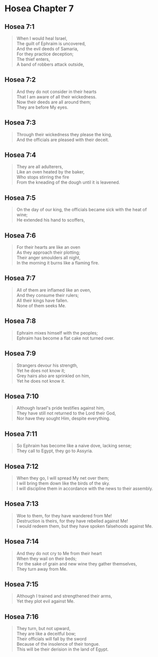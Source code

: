 # Hosea Chapter 7

## Hosea 7:1

> When I would heal Israel,  
> The guilt of Ephraim is uncovered,  
> And the evil deeds of Samaria,  
> For they practice deception;  
> The thief enters,  
> A band of robbers attack outside,

## Hosea 7:2

> And they do not consider in their hearts  
> That I am aware of all their wickedness.  
> Now their deeds are all around them;  
> They are before My eyes.

## Hosea 7:3

> Through their wickedness they please the king,  
> And the officials are pleased with their deceit.

## Hosea 7:4

> They are all adulterers,  
> Like an oven heated by the baker,  
> Who stops stirring the fire  
> From the kneading of the dough until it is leavened.

## Hosea 7:5

> On the day of our king, the officials became sick with the heat of wine;  
> He extended his hand to scoffers,

## Hosea 7:6

> For their hearts are like an oven  
> As they approach their plotting;  
> Their anger smoulders all night,  
> In the morning it burns like a flaming fire.

## Hosea 7:7

> All of them are inflamed like an oven,  
> And they consume their rulers;  
> All their kings have fallen.  
> None of them seeks Me.

## Hosea 7:8

> Ephraim mixes himself with the peoples;  
> Ephraim has become a flat cake not turned over.

## Hosea 7:9

> Strangers devour his strength,  
> Yet he does not know it;  
> Grey hairs also are sprinkled on him,  
> Yet he does not know it.

## Hosea 7:10

> Although Israel's pride testifies against him,  
> They have still not returned to the Lord their God,  
> Nor have they sought Him, despite everything.

## Hosea 7:11

> So Ephraim has become like a naive dove, lacking sense;  
> They call to Egypt, they go to Assyria.

## Hosea 7:12

> When they go, I will spread My net over them;  
> I will bring them down like the birds of the sky.  
> I will discipline them in accordance with the news to their assembly.

## Hosea 7:13

> Woe to them, for they have wandered from Me!  
> Destruction is theirs, for they have rebelled against Me!  
> I would redeem them, but they have spoken falsehoods against Me.

## Hosea 7:14

> And they do not cry to Me from their heart  
> When they wail on their beds;  
> For the sake of grain and new wine they gather themselves,  
> They turn away from Me.

## Hosea 7:15

> Although I trained and strengthened their arms,  
> Yet they plot evil against Me.

## Hosea 7:16

> They turn, but not upward,  
> They are like a deceitful bow;  
> Their officials will fall by the sword  
> Because of the insolence of their tongue.  
> This will be their derision in the land of Egypt.
